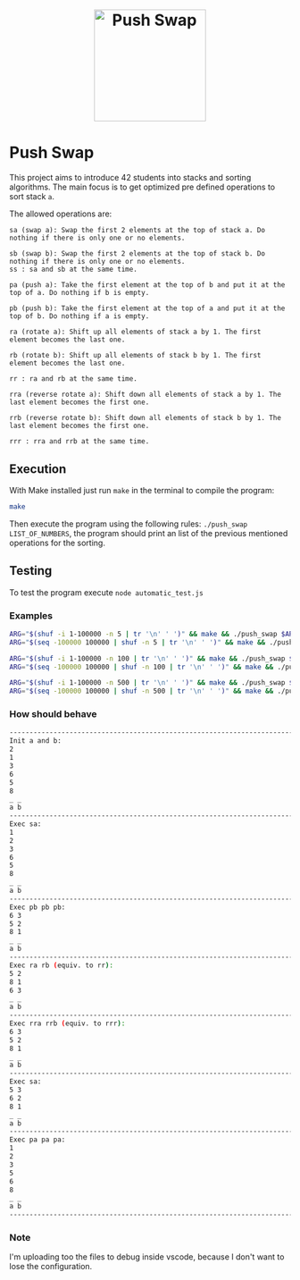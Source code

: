 <h1 align="center">
    <img alt="Push Swap" src="https://game.42sp.org.br/static/assets/achievements/push_swape.png" width="200px" />
</h1>

# Push Swap

This project aims to introduce 42 students into stacks and sorting algorithms. The main focus is to get optimized pre defined operations to sort stack `a`.

The allowed operations are:

```
sa (swap a): Swap the first 2 elements at the top of stack a. Do nothing if there is only one or no elements.

sb (swap b): Swap the first 2 elements at the top of stack b. Do nothing if there is only one or no elements.
ss : sa and sb at the same time.

pa (push a): Take the first element at the top of b and put it at the top of a. Do nothing if b is empty.

pb (push b): Take the first element at the top of a and put it at the top of b. Do nothing if a is empty.

ra (rotate a): Shift up all elements of stack a by 1. The first element becomes the last one.

rb (rotate b): Shift up all elements of stack b by 1. The first element becomes the last one.

rr : ra and rb at the same time.

rra (reverse rotate a): Shift down all elements of stack a by 1. The last element becomes the first one.

rrb (reverse rotate b): Shift down all elements of stack b by 1. The last element becomes the first one.

rrr : rra and rrb at the same time.
```

## Execution

With Make installed just run `make` in the terminal to compile the program:
```bash
make
```

Then execute the program using the following rules:
`./push_swap LIST_OF_NUMBERS`, the program should print an list of the previous mentioned operations for the sorting.

## Testing
To test the program execute `node automatic_test.js`

### Examples

```bash
ARG="$(shuf -i 1-100000 -n 5 | tr '\n' ' ')" && make && ./push_swap $ARG
ARG="$(seq -100000 100000 | shuf -n 5 | tr '\n' ' ')" && make && ./push_swap $ARG # Includes in the list negative numbers
```
```bash
ARG="$(shuf -i 1-100000 -n 100 | tr '\n' ' ')" && make && ./push_swap $ARG
ARG="$(seq -100000 100000 | shuf -n 100 | tr '\n' ' ')" && make && ./push_swap $ARG # Includes in the list negative numbers
```
```bash
ARG="$(shuf -i 1-100000 -n 500 | tr '\n' ' ')" && make && ./push_swap $ARG
ARG="$(seq -100000 100000 | shuf -n 500 | tr '\n' ' ')" && make && ./push_swap $ARG # Includes in the list negative numbers
```


### How should behave
```bash
----------------------------------------------------------------------------------------------------------
Init a and b:
2
1
3
6
5
8
_ _
a b
----------------------------------------------------------------------------------------------------------
Exec sa:
1
2
3
6
5
8
_ _
a b
----------------------------------------------------------------------------------------------------------
Exec pb pb pb:
6 3
5 2
8 1
_ _
a b
----------------------------------------------------------------------------------------------------------
Exec ra rb (equiv. to rr):
5 2
8 1
6 3
_ _
a b
----------------------------------------------------------------------------------------------------------
Exec rra rrb (equiv. to rrr):
6 3
5 2
8 1
_ _
a b
----------------------------------------------------------------------------------------------------------
Exec sa:
5 3
6 2
8 1
_ _
a b
----------------------------------------------------------------------------------------------------------
Exec pa pa pa:
1
2
3
5
6
8
_ _
a b
----------------------------------------------------------------------------------------------------------
```

### Note

I'm uploading too the files to debug inside vscode, because I don't want to lose the configuration.


